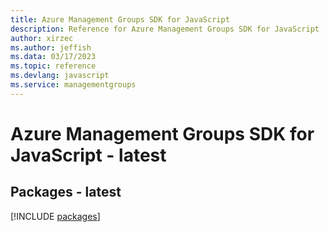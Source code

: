 ```yaml
---
title: Azure Management Groups SDK for JavaScript
description: Reference for Azure Management Groups SDK for JavaScript
author: xirzec
ms.author: jeffish
ms.data: 03/17/2023
ms.topic: reference
ms.devlang: javascript
ms.service: managementgroups
---
```

# Azure Management Groups SDK for JavaScript - latest
## Packages - latest
[!INCLUDE [packages](management-groups-index.md)]